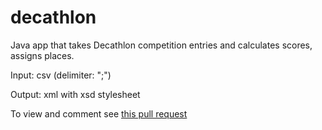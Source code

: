 # decathlon
Java app that takes Decathlon competition entries and calculates scores, assigns places.

Input: csv (delimiter: ";")

Output: xml with xsd stylesheet

To view and comment see [this pull request](https://github.com/Invertisment/decathlon/pull/1/commits/d42d7c05306af823bd81208c0d14069d2fa4b66d)
